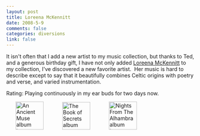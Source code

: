 ```yaml
--- 
layout: post
title: Loreena McKennitt
date: 2008-5-9
comments: false
categories: diversions
link: false
---
```

It isn't often that I add a new artist to my music collection, but thanks to Ted, and a generous birthday gift, I have not only added <a title="Quinlan Road" href="http://www.quinlanroad.com/homepage/index.asp?LangType=1033">Loreena McKennitt</a> to my collection, I've discovered a new favorite artist.  Her music is hard to describe except to say that it beautifully combines Celtic origins with poetry and verse, and varied instrumentation.  

Rating: Playing continuously in my ear buds for two days now.

<a title="An Ancient Muse" href="http://www.amazon.com/Ancient-Muse-Loreena-McKennitt/dp/B000J3EEBY/ref=pd_bbs_sr_1?ie=UTF8&amp;s=music&amp;qid=1210356707&amp;sr=8-1"><img style="margin-left: 25px; margin-right: 25px;" src="http://zanshin.net/images/anAncientMuse.jpg" alt="An Ancient Muse album image" width="75" height="75" /></a><a title="The Book of Secrets" href="http://www.amazon.com/Book-Secrets-Loreena-McKennitt/dp/B000J233SK/ref=pd_bbs_6?ie=UTF8&amp;s=music&amp;qid=1210356707&amp;sr=8-6"><img style="margin-left: 25px; margin-right: 25px;" src="http://zanshin.net/images/bookOfSecrets.jpg" alt="The Book of Secrets album image" width="75" height="74" /></a><a title="Nights From The Alhambra" href="http://www.amazon.com/Nights-Alhambra-Jewel-CD-DVD/dp/B000SO7OM0/ref=pd_bbs_4?ie=UTF8&amp;s=music&amp;qid=1210356707&amp;sr=8-4"><img style="margin-left: 25px; margin-right: 25px;" src="http://zanshin.net/images/nightsFromTheAlhambra.jpg" alt="Nights From The Alhambra album image" width="75" height="75" /></a>

